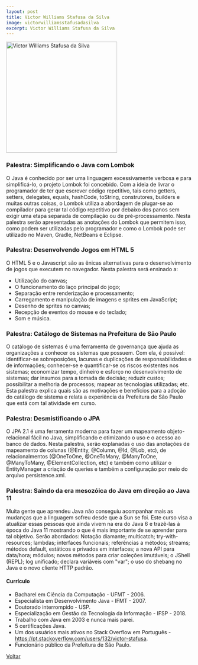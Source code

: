 ```yaml
---
layout: post
title: Victor Williams Stafusa da Silva
image: victorwilliamsstafusadasilva
excerpt: Victor Williams Stafusa da Silva
---
```

<p><img src="{{ site.baseurl }}/convidados/{{ page.image }}.jpg" alt="Victor Williams Stafusa da Silva" height="300" width="300"/></p>

### Palestra: Simplificando o Java com Lombok

O Java é conhecido por ser uma linguagem excessivamente verbosa e para simplificá-lo, o projeto Lombok foi concebido. Com a ideia de livrar o programador de ter que escrever código repetitivo, tais como getters, setters, delegates, equals, hashCode, toString, construtores, builders e muitas outras coisas, o Lombok utiliza a abordagem de plugar-se ao compilador para gerar tal código repetitivo por debaixo dos panos sem exigir uma etapa separada de compilação ou de pré-processamento. Nesta palestra serão apresentadas as anotações do Lombok que permitem isso, como podem ser utilizadas pelo programador e como o Lombok pode ser utilizado no Maven, Gradle, NetBeans e Eclipse.

### Palestra: Desenvolvendo Jogos em HTML 5

O HTML 5 e o Javascript são as ênicas alternativas para o desenvolvimento de jogos que executem no navegador. Nesta palestra será ensinado a:
* Utilização do canvas;
* O funcionamento do laço principal do jogo;
* Separação entre renderização e processamento;
* Carregamento e manipulação de imagens e sprites em JavaScript;
* Desenho de sprites no canvas;
* Recepção de eventos do mouse e do teclado;
* Som e música.

### Palestra: Catálogo de Sistemas na Prefeitura de São Paulo

O catálogo de sistemas é uma ferramenta de governança que ajuda as organizações a conhecer os sistemas que possuem. Com ela, é possível: identificar-se sobreposições, lacunas e duplicações de responsabilidades e de informações; conhecer-se e quantificar-se os riscos existentes nos sistemas; economizar tempo, dinheiro e esforço no desenvolvimento de sistemas; dar insumos para a tomada de decisão; reduzir custos; possibilitar a melhoria de processos; mapear as tecnologias utilizadas; etc. Esta palestra explica quais são as motivações e benefí­cios para a adoção do catálogo de sistema e relata a experiência da Prefeitura de São Paulo que está com tal atividade em curso.

### Palestra: Desmistificando o JPA

O JPA 2.1 é uma ferramenta moderna para fazer um mapeamento objeto-relacional fácil no Java, simplificando e otimizando o uso e o acesso ao banco de dados. Nesta palestra, serão explanadas o uso das anotações de mapeamento de colunas (@Entity, @Column, @Id, @Lob, etc), de relacionalmentos (@OneToOne, @OneToMany, @ManyToOne, @ManyToMany, @ElementCollection, etc) e também como utilizar o EntityManager a criação de queries e também a configuração por meio do arquivo persistence.xml.

### Palestra: Saindo da era mesozóica do Java em direção ao Java 11

Muita gente que aprendeu Java não conseguiu acompanhar mais as mudanças que a linguagem sofreu desde que a Sun se foi. Este curso visa a atualizar essas pessoas que ainda vivem na era do Java 6 e trazê-las à época do Java 11 mostrando o que é mais importante de se aprender para tal objetivo. Serão abordados: Notação diamante; multicatch; try-with-resources; lambdas; interfaces funcionais; referências a métodos; streams; métodos default, estáticos e privados em interfaces; a nova API para data/hora; módulos; novos métodos para criar coleções imutáveis; o JShell (REPL); log unificado; declara variáveis com "var"; o uso do shebang no Java e o novo cliente HTTP padrão.


#### Currículo

* Bacharel em Ciência da Computação - UFMT - 2006. 
* Especialista em Desenvolvimento Java - IFMT - 2007. 
* Doutorado interrompido - USP. 
* Especialização em Gestão da Tecnologia da Informação - IFSP - 2018.
* Trabalho com Java em 2003 e nunca mais parei. 
* 5 certificações Java.
* Um dos usuários mais ativos no Stack Overflow em Português - https://pt.stackoverflow.com/users/132/victor-stafusa.
* Funcionário público da Prefeitura de São Paulo.

<a href="{{ site.baseurl }}/index.html">Voltar</a>
